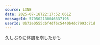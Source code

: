 ```yaml
---
source: LINE
date: 2025-07-18T22:17:52.061Z
messageId: 570502130046337195
userId: Ub72e0555cbf4df6c5440b4dc7993c71d
---
```


久しぶりに体調を崩したかも